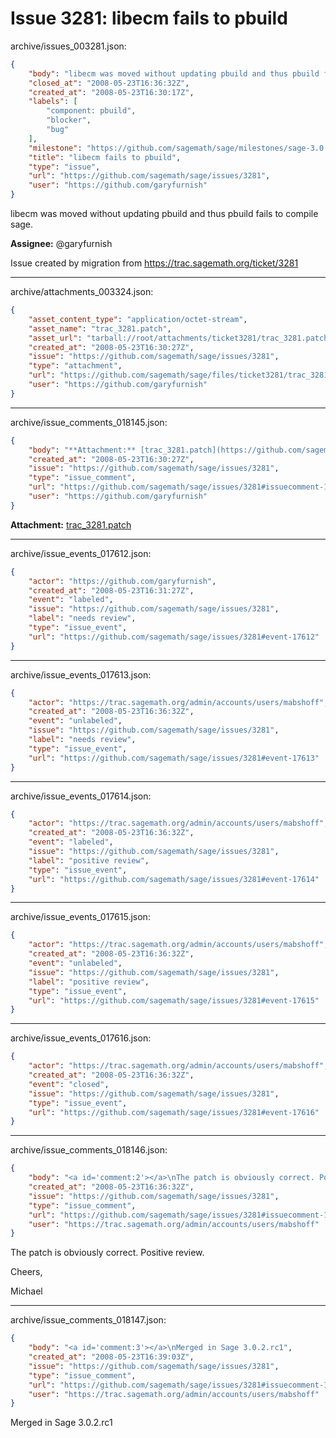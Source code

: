 # Issue 3281: libecm fails to pbuild

archive/issues_003281.json:
```json
{
    "body": "libecm was moved without updating pbuild and thus pbuild fails to compile sage.\n\n**Assignee:** @garyfurnish\n\nIssue created by migration from https://trac.sagemath.org/ticket/3281\n\n",
    "closed_at": "2008-05-23T16:36:32Z",
    "created_at": "2008-05-23T16:30:17Z",
    "labels": [
        "component: pbuild",
        "blocker",
        "bug"
    ],
    "milestone": "https://github.com/sagemath/sage/milestones/sage-3.0.2",
    "title": "libecm fails to pbuild",
    "type": "issue",
    "url": "https://github.com/sagemath/sage/issues/3281",
    "user": "https://github.com/garyfurnish"
}
```
libecm was moved without updating pbuild and thus pbuild fails to compile sage.

**Assignee:** @garyfurnish

Issue created by migration from https://trac.sagemath.org/ticket/3281





---

archive/attachments_003324.json:
```json
{
    "asset_content_type": "application/octet-stream",
    "asset_name": "trac_3281.patch",
    "asset_url": "tarball://root/attachments/ticket3281/trac_3281.patch",
    "created_at": "2008-05-23T16:30:27Z",
    "issue": "https://github.com/sagemath/sage/issues/3281",
    "type": "attachment",
    "url": "https://github.com/sagemath/sage/files/ticket3281/trac_3281.patch",
    "user": "https://github.com/garyfurnish"
}
```



---

archive/issue_comments_018145.json:
```json
{
    "body": "**Attachment:** [trac_3281.patch](https://github.com/sagemath/sage/files/ticket3281/trac_3281.patch)",
    "created_at": "2008-05-23T16:30:27Z",
    "issue": "https://github.com/sagemath/sage/issues/3281",
    "type": "issue_comment",
    "url": "https://github.com/sagemath/sage/issues/3281#issuecomment-18145",
    "user": "https://github.com/garyfurnish"
}
```

**Attachment:** [trac_3281.patch](https://github.com/sagemath/sage/files/ticket3281/trac_3281.patch)



---

archive/issue_events_017612.json:
```json
{
    "actor": "https://github.com/garyfurnish",
    "created_at": "2008-05-23T16:31:27Z",
    "event": "labeled",
    "issue": "https://github.com/sagemath/sage/issues/3281",
    "label": "needs review",
    "type": "issue_event",
    "url": "https://github.com/sagemath/sage/issues/3281#event-17612"
}
```



---

archive/issue_events_017613.json:
```json
{
    "actor": "https://trac.sagemath.org/admin/accounts/users/mabshoff",
    "created_at": "2008-05-23T16:36:32Z",
    "event": "unlabeled",
    "issue": "https://github.com/sagemath/sage/issues/3281",
    "label": "needs review",
    "type": "issue_event",
    "url": "https://github.com/sagemath/sage/issues/3281#event-17613"
}
```



---

archive/issue_events_017614.json:
```json
{
    "actor": "https://trac.sagemath.org/admin/accounts/users/mabshoff",
    "created_at": "2008-05-23T16:36:32Z",
    "event": "labeled",
    "issue": "https://github.com/sagemath/sage/issues/3281",
    "label": "positive review",
    "type": "issue_event",
    "url": "https://github.com/sagemath/sage/issues/3281#event-17614"
}
```



---

archive/issue_events_017615.json:
```json
{
    "actor": "https://trac.sagemath.org/admin/accounts/users/mabshoff",
    "created_at": "2008-05-23T16:36:32Z",
    "event": "unlabeled",
    "issue": "https://github.com/sagemath/sage/issues/3281",
    "label": "positive review",
    "type": "issue_event",
    "url": "https://github.com/sagemath/sage/issues/3281#event-17615"
}
```



---

archive/issue_events_017616.json:
```json
{
    "actor": "https://trac.sagemath.org/admin/accounts/users/mabshoff",
    "created_at": "2008-05-23T16:36:32Z",
    "event": "closed",
    "issue": "https://github.com/sagemath/sage/issues/3281",
    "type": "issue_event",
    "url": "https://github.com/sagemath/sage/issues/3281#event-17616"
}
```



---

archive/issue_comments_018146.json:
```json
{
    "body": "<a id='comment:2'></a>\nThe patch is obviously correct. Positive review.\n\nCheers,\n\nMichael",
    "created_at": "2008-05-23T16:36:32Z",
    "issue": "https://github.com/sagemath/sage/issues/3281",
    "type": "issue_comment",
    "url": "https://github.com/sagemath/sage/issues/3281#issuecomment-18146",
    "user": "https://trac.sagemath.org/admin/accounts/users/mabshoff"
}
```

<a id='comment:2'></a>
The patch is obviously correct. Positive review.

Cheers,

Michael



---

archive/issue_comments_018147.json:
```json
{
    "body": "<a id='comment:3'></a>\nMerged in Sage 3.0.2.rc1",
    "created_at": "2008-05-23T16:39:03Z",
    "issue": "https://github.com/sagemath/sage/issues/3281",
    "type": "issue_comment",
    "url": "https://github.com/sagemath/sage/issues/3281#issuecomment-18147",
    "user": "https://trac.sagemath.org/admin/accounts/users/mabshoff"
}
```

<a id='comment:3'></a>
Merged in Sage 3.0.2.rc1
